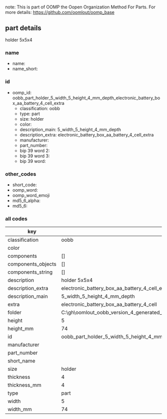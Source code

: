 #   

note: This is part of OOMP the Oopen Organization Method For Parts. For more details: https://github.com/oomlout/oomp_base

##  part details



holder 5x5x4

### name
* name: 
* name_short: 
### id
* oomp_id: oobb_part_holder_5_width_5_height_4_mm_depth_electronic_battery_box_aa_battery_4_cell_extra
  * classification: oobb
  * type: part
  * size: holder
  * color: 
  * description_main: 5_width_5_height_4_mm_depth
  * description_extra: electronic_battery_box_aa_battery_4_cell_extra
  * manufacturer: 
  * part_number: 
  * bip 39 word 2: 
  * bip 39 word 3: 
  * bip 39 word: 

### other_codes
* short_code: 
* oomp_word: 
* oomp_word_emoji 
* md5_6_alpha: 
* md5_6: 









### all codes 
| key | value |  
| --- | --- |  
| classification | oobb |  
| color |  |  
| components | [] |  
| components_objects | [] |  
| components_string | [] |  
| description | holder 5x5x4 |  
| description_extra | electronic_battery_box_aa_battery_4_cell_extra |  
| description_main | 5_width_5_height_4_mm_depth |  
| extra | electronic_battery_box_aa_battery_4_cell |  
| folder | C:\gh\oomlout_oobb_version_4_generated_parts\things\oobb_part_holder_5_width_5_height_4_mm_depth_electronic_battery_box_aa_battery_4_cell_extra |  
| height | 5 |  
| height_mm | 74 |  
| id | oobb_part_holder_5_width_5_height_4_mm_depth_electronic_battery_box_aa_battery_4_cell_extra |  
| manufacturer |  |  
| part_number |  |  
| short_name |  |  
| size | holder |  
| thickness | 4 |  
| thickness_mm | 4 |  
| type | part |  
| width | 5 |  
| width_mm | 74 |  

